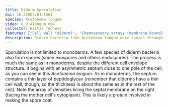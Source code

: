 ```yaml
---
title: Diderm Sporulation
doi: 10.22002/D1.1561
species: Acetonema longum
video: 8_9_Alongum.mp4
collector: Elitza Tocheva
features: ["Cell wall (diderm)", "Chemosensory arrays (membrane-bound)", "Flagella (external, unsheathed)", "Membrane (inner)", "Membrane (outer)", "Pdu microcompartments", "Ribosomes", "Sporulation septum", "Storage granules", "Unidentified structures", "Vesicles (cytoplasmic)"]
description: Diderm bacteria like Acetonema longum make spores through a specialized division process that starts with formation of a sporulation septum
---
```


Sporulation is not limited to monoderms. A few species of diderm bacteria also form spores (some exospores and others endospores). The process is much the same as in monoderms, despite the different cell envelope structure. It begins with an asymmetric septum close to one pole of the cell, as you can see in this *Acetonema longum*. As in monoderms, the septum contains a thin layer of peptidoglycan (remember that diderms have a thin cell wall, though, so the thickness is about the same as in the rest of the cell). Note the array of densities lining the septal membrane on the right (facing the mother cell's cytoplasm). This is likely a protein involved in making the spore coat.

